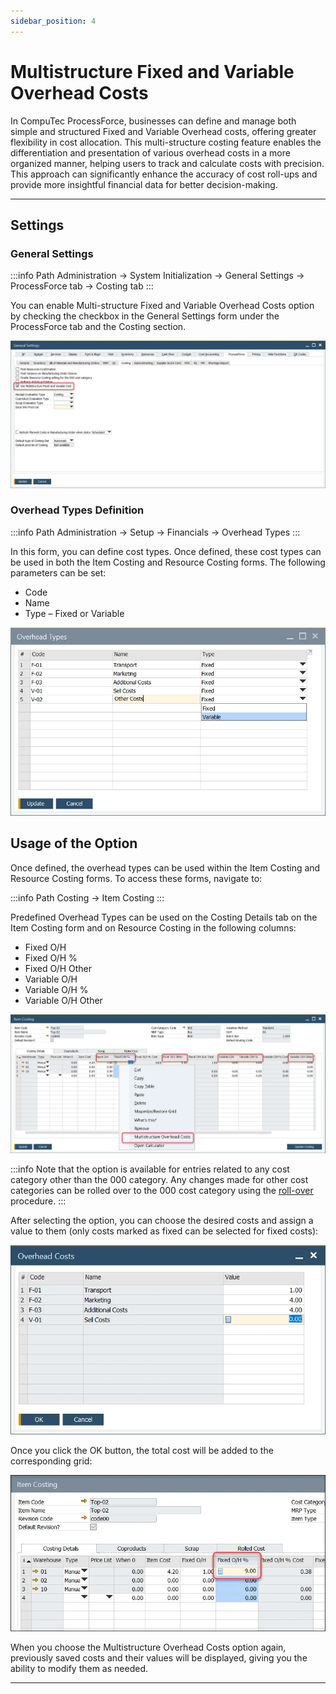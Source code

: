 ```yaml
---
sidebar_position: 4
---
```


# Multistructure Fixed and Variable Overhead Costs

In CompuTec ProcessForce, businesses can define and manage both simple and structured Fixed and Variable Overhead costs, offering greater flexibility in cost allocation. This multi-structure costing feature enables the differentiation and presentation of various overhead costs in a more organized manner, helping users to track and calculate costs with precision. This approach can significantly enhance the accuracy of cost roll-ups and provide more insightful financial data for better decision-making.

---

## Settings

### General Settings

:::info Path
    Administration → System Initialization → General Settings → ProcessForce tab → Costing tab
:::

You can enable Multi-structure Fixed and Variable Overhead Costs option by checking the checkbox in the General Settings form under the ProcessForce tab and the Costing section.

![Multi structure](./media/multistructure-fixed-and-variable-overhead-costs/multi-structure.webp)

### Overhead Types Definition

:::info Path
    Administration → Setup → Financials → Overhead Types
:::

In this form, you can define cost types. Once defined, these cost types can be used in both the Item Costing and Resource Costing forms. The following parameters can be set:

- Code
- Name
- Type – Fixed or Variable

![Overhead variable](./media/multistructure-fixed-and-variable-overhead-costs/overhead-variable.webp)

## Usage of the Option

Once defined, the overhead types can be used within the Item Costing and Resource Costing forms. To access these forms, navigate to:

:::info Path
    Costing → Item Costing
:::

Predefined Overhead Types can be used on the Costing Details tab on the Item Costing form and on Resource Costing in the following columns:

- Fixed O/H
- Fixed O/H %
- Fixed O/H Other
- Variable O/H
- Variable O/H %
- Variable O/H Other

![Item Costing Overhead](./media/multistructure-fixed-and-variable-overhead-costs/item-costing-overheads-2.webp)

:::info
Note that the option is available for entries related to any cost category other than the 000 category. Any changes made for other cost categories can be rolled over to the 000 cost category using the [roll-over](../cost-categories.md) procedure.
:::

After selecting the option, you can choose the desired costs and assign a value to them (only costs marked as fixed can be selected for fixed costs):

![Actual Overhead](./media/multistructure-fixed-and-variable-overhead-costs/actual-overheads.webp)

Once you click the OK button, the total cost will be added to the corresponding grid:

![Added Up](./media/multistructure-fixed-and-variable-overhead-costs/added-up-overheads.webp)

When you choose the Multistructure Overhead Costs option again, previously saved costs and their values will be displayed, giving you the ability to modify them as needed.

---
